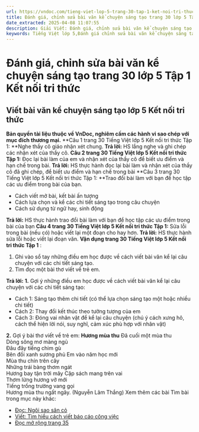 ```yaml
---
url: https://vndoc.com/tieng-viet-lop-5-trang-30-tap-1-ket-noi-tri-thuc-319591
title: Đánh giá, chỉnh sửa bài văn kể chuyện sáng tạo trang 30 lớp 5 Tập 1 Kết nối tri thức - VnDoc.com
date_extracted: 2025-04-08 11:07:55
description: Giải Viết: Đánh giá, chỉnh sửa bài văn kể chuyện sáng tạo trang 30 lớp 5 Tập 1 Kết nối tri thức gồm các phần hướng dẫn giải chi tiết, đầy đủ nhất chỉ có trên VnDoc. Mời các bạn tham khảo.
keywords: Tiếng Việt lớp 5,Đánh giá chỉnh sửa bài văn kể chuyện sáng tạo trang 30 lớp 5 Tập 1 Kết nối tri thức,Tiếng Việt lớp 5 trang 30 Tập 1 Kết nối tri thức,Đánh giá chỉnh sửa bài văn kể chuyện sáng tạo lớp 5 Kết nối tri thức,Tiếng Việt lớp 5 Tập 1 trang 30 Kết nối tri thức,Đánh giá chỉnh sửa bài văn kể chuyện sáng tạo lớp 5 trang 30,Tiếng Việt lớp 5 Kết nối tri thức,Tiếng Việt lớp 5 Tập 1,sgk Tiếng Việt lớp 5
---
```


# Đánh giá, chỉnh sửa bài văn kể chuyện sáng tạo trang 30 lớp 5 Tập 1 Kết nối tri thức
## **Viết bài văn kể chuyện sáng tạo lớp 5 Kết nối tri thức**
**Bản quyền tài liệu thuộc về VnDoc, nghiêm cấm các hành vi sao chép với mục đích thương mại.**
**Câu 1 trang 30 Tiếng Việt lớp 5 Kết nối tri thức Tập 1: **Nghe thầy cô giáo nhận xét chung.
**Trả lời:**
HS lắng nghe và ghi chép các nhận xét của thầy cô.
**Câu 2 trang 30 Tiếng Việt lớp 5 Kết nối tri thức Tập 1:** Đọc lại bài làm của em và nhận xét của thầy cô để biết ưu điểm và hạn chế trong bài.
**Trả lời:**
HS thực hành đọc lại bài làm và nhận xét của thầy cô đã ghi chép, để biết ưu điểm và hạn chế trong bài
**Câu 3 trang 30 Tiếng Việt lớp 5 Kết nối tri thức Tập 1: **Trao đổi bài làm với bạn để học tập các ưu điểm trong bài của bạn.
  * Cách viết mở bài, kết bài ấn tượng
  * Cách lựa chọn và kể các chi tiết sáng tạo trong câu chuyện
  * Cách sử dụng từ ngữ hay, sinh động

**Trả lời:**
HS thực hành trao đổi bài làm với bạn để học tập các ưu điểm trong bài của bạn
**Câu 4 trang 30 Tiếng Việt lớp 5 Kết nối tri thức Tập 1:** Sửa lỗi trong bài \(nếu có\) hoặc viết lại một đoạn cho hay hơn.
**Trả lời:**
HS thực hành sửa lỗi hoặc viết lại đoạn văn.
**Vận dụng trang 30 Tiếng Việt lớp 5 Kết nối tri thức Tập 1** :
  1. Ghi vào sổ tay những điều em học được về cách viết bài văn kể lại câu chuyện với các chi tiết sáng tạo.
  2. Tìm đọc một bài thơ viết về trẻ em.

**Trả lời:**
**1.** Gợi ý những điều em học được về cách viết bài văn kể lại câu chuyện với các chi tiết sáng tạo:
  * Cách 1: Sáng tạo thêm chi tiết \(có thể lựa chọn sáng tạo một hoặc nhiều chi tiết\)
  * Cách 2: Thay đổi kết thúc theo tưởng tượng của em
  * Cách 3: Đóng vai nhân vật để kể lại câu chuyện \(chú ý cách xưng hô, cách thể hiện lời nói, suy nghĩ, cảm xúc phù hợp với nhân vật\)

**2.** Gợi ý bài thơ viết về trẻ em:
**Hương mùa thu**
Đã cuối một mùa thu  
Dòng sông mơ màng ngủ  
Đâu đây tiếng chim gù  
Bên đồi xanh sương phủ
Em vào năm học mới  
Mùa thu chín trên cây  
Những trái bàng thơm ngát  
Hương bay tận trời mây
Cặp  sách mang trên vai  
Thơm lừng hương vở mới  
Tiếng trống trường vang gọi  
Hương mùa thu ngất ngây.
\(Nguyễn Lãm Thắng\)
Xem thêm các bài Tìm bài trong mục này khác:
  * [Đọc: Ngôi sao sân cỏ](</tieng-viet-lop-5-trang-31-tap-1-ket-noi-tri-thuc-319593>)
  * [Viết: Tìm hiểu cách viết báo cáo công việc](</tieng-viet-lop-5-trang-33-tap-1-ket-noi-tri-thuc-319596>)
  * [Đọc mở rộng trang 35](</tieng-viet-lop-5-trang-35-tap-1-ket-noi-tri-thuc-319599>)


